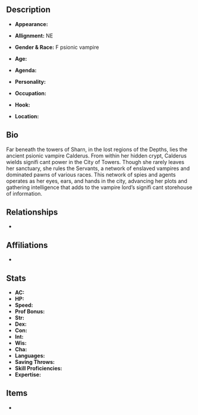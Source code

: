 ## Description
- **Appearance:** 

- **Allignment:** NE

- **Gender & Race:** F psionic vampire

- **Age:** 

- **Agenda:** 

- **Personality:** 

- **Occupation:** 

- **Hook:** 

- **Location:** 

## Bio
Far beneath the towers of Sharn, in the lost regions of the Depths, lies the ancient psionic vampire Calderus. From within her hidden crypt, Calderus wields signifi cant power in the City of Towers. Though she rarely leaves her sanctuary, she rules the Servants, a network of enslaved vampires and dominated pawns of various races. This network of spies and agents operates as her eyes, ears, and hands in the city, advancing her plots and gathering intelligence that adds to the vampire lord’s signifi cant storehouse of information.

## Relationships
- 

## Affiliations
- 

## Stats
- **AC:** 
- **HP:** 
- **Speed:** 
- **Prof Bonus:** 
- **Str:** 
- **Dex:** 
- **Con:** 
- **Int:** 
- **Wis:** 
- **Cha:** 
- **Languages:** 
- **Saving Throws:** 
- **Skill Proficiencies:** 
- **Expertise:** 


## Items
- 
